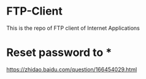 # FTP-Client
This is the repo of FTP client of Internet Applications

# Reset password to *
https://zhidao.baidu.com/question/166454029.html
